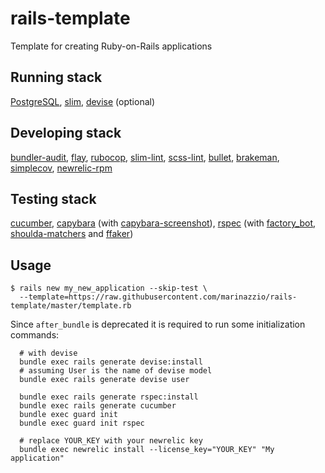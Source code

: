 # rails-template
Template for creating Ruby-on-Rails applications

## Running stack
[PostgreSQL](https://rubygems.org/gems/pg), [slim](http://slim-lang.com), [devise](https://github.com/plataformatec/devise) (optional)

## Developing stack
[bundler-audit](https://github.com/rubysec/bundler-audit#readme), [flay](http://ruby.sadi.st/Ruby_Sadist.html), [rubocop](https://github.com/bbatsov/rubocop), [slim-lint](https://github.com/sds/slim-lint), [scss-lint](https://github.com/brigade/scss-lint), [bullet](https://github.com/flyerhzm/bullet), [brakeman](http://brakemanscanner.org/), [simplecov](https://github.com/colszowka/simplecov), [newrelic-rpm](https://github.com/newrelic/rpm)

## Testing stack
[cucumber](https://github.com/cucumber/cucumber-rails), [capybara](https://github.com/teamcapybara/capybara) (with [capybara-screenshot](https://github.com/mattheworiordan/capybara-screenshot)), [rspec](https://github.com/rspec/rspec-rails) (with [factory_bot](https://github.com/thoughtbot/factory_bot_rails), [shoulda-matchers](https://rubygems.org/gems/shoulda-matchers) and [ffaker](https://github.com/ffaker/ffaker))

## Usage
```console
$ rails new my_new_application --skip-test \
  --template=https://raw.githubusercontent.com/marinazzio/rails-template/master/template.rb
```

Since `after_bundle` is deprecated it is required to run some initialization commands:

```console
  # with devise
  bundle exec rails generate devise:install
  # assuming User is the name of devise model
  bundle exec rails generate devise user

  bundle exec rails generate rspec:install
  bundle exec rails generate cucumber
  bundle exec guard init
  bundle exec guard init rspec

  # replace YOUR_KEY with your newrelic key
  bundle exec newrelic install --license_key="YOUR_KEY" "My application"
```
